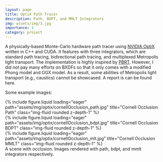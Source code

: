 ```yaml
---
layout: page
title: OptiX Path Tracer
description: Path, BDPT, and MMLT Integrators
img: assets/img/3.jpg
importance: 1
category: project
---
```


A physically-based Monte-Carlo hardware path tracer using <a href="https://developer.nvidia.com/rtx/ray-tracing/optix">NVIDIA OptiX</a> written in C++ and CUDA. It features with three integrators, which are standard path tracing, bidirectional path tracing, and multiplexed Metropolis light transport. The implementation is highly inspired by <a href="https://pbr-book.org/">PBRT</a>. However, I did not pay many efforts on BXDFs so that it only comes with a modified Phong model and GGX model. As a result, some abilities of Metropolis light transport (e.g., caustics) cannot be showcased. A report is can be found here.

Some example images:
<div class="row">
    <div class="col-sm mt-3 mt-md-0">
        {% include figure.liquid loading="eager" path="assets/img/optix/cornellOcclusion_path.jpg" title="Cornell Occlusion Path" class="img-fluid rounded z-depth-1" %}
    </div>
    <div class="col-sm mt-3 mt-md-0">
        {% include figure.liquid loading="eager" path="assets/img/optix/cornellOcclusion_bdpt.jpg" title="Cornell Occlusion BDPT" class="img-fluid rounded z-depth-1" %}
    </div>
    <div class="col-sm mt-3 mt-md-0">
        {% include figure.liquid loading="eager" path="assets/img/optix/cornellOcclusion_mlt.jpg" title="Cornell Occlusion MMLT"  class="img-fluid rounded z-depth-1" %}
    </div>
</div>
<div class="caption">
    A scene with occlusion. Images rendered with path, bdpt, and mmlt integrators respectively. 
</div>